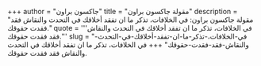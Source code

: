 +++
author = "جاكسون براون"
title = "مقولة جاكسون براون"
description = "مقولة جاكسون براون: في الخلافات، تذكر ما ان تفقد أخلاقك في التحدث والنقاش فقد فقدت حقوقك."
quote = '''في الخلافات، تذكر ما ان تفقد أخلاقك في التحدث والنقاش فقد فقدت حقوقك.'''
slug = "في-الخلافات،-تذكر-ما-ان-تفقد-أخلاقك-في-التحدث-والنقاش-فقد-فقدت-حقوقك"
+++
في الخلافات، تذكر ما ان تفقد أخلاقك في التحدث والنقاش فقد فقدت حقوقك.
